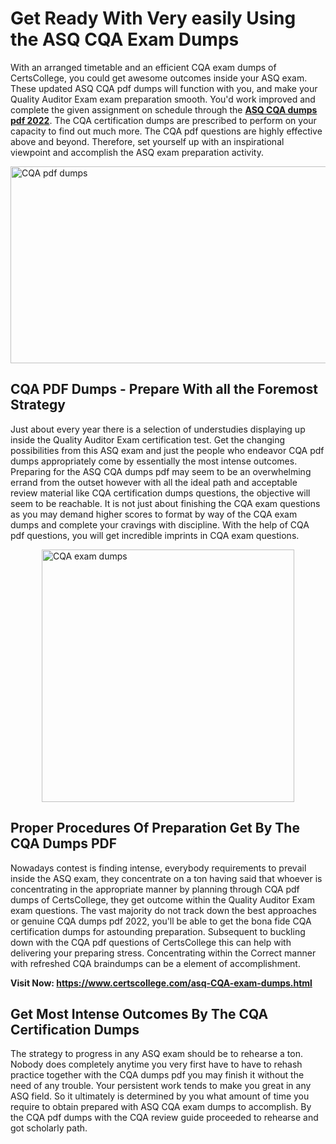 <h1><strong>Get Ready With Very easily Using the ASQ CQA Exam Dumps&nbsp;</strong></h1>
<p><span style="font-weight: 400;">With an arranged timetable and an efficient  CQA exam dumps of CertsCollege, you could get awesome outcomes inside your ASQ exam. These updated ASQ CQA pdf dumps will function with you, and make your Quality Auditor Exam exam preparation smooth. You'd work improved and complete the given assignment on schedule through the <strong><a href="https://www.certscollege.com/asq-CQA-exam-dumps.html">ASQ CQA dumps pdf 2022</a></strong>. The CQA certification dumps are prescribed to perform on your capacity to find out much more. The  CQA pdf questions are highly effective above and beyond. Therefore, set yourself up with an inspirational viewpoint and accomplish the ASQ exam preparation activity.&nbsp;</span></p>
<p><span style="font-weight: 400;"><img style="display: block; margin-left: auto; margin-right: auto;" src="https://i.ibb.co/CPDK3ps/Yellow-and-Blue-Initiative-Blog-Banner.png" alt="CQA pdf dumps" width="559" height="315" /></span></p>
<h2><strong>CQA PDF Dumps - Prepare With all the Foremost Strategy</strong></h2>
<p><span style="font-weight: 400;">Just about every year there is a selection of understudies displaying up inside the Quality Auditor Exam certification test. Get the changing possibilities from this ASQ exam and just the people who endeavor CQA pdf dumps appropriately come by essentially the most intense outcomes. Preparing for the ASQ CQA dumps pdf may seem to be an overwhelming errand from the outset however with all the ideal path and acceptable review material like CQA certification dumps questions, the objective will seem to be reachable. It is not just about finishing the CQA exam questions as you may demand higher scores to format by way of the CQA exam dumps and complete your cravings with discipline. With the help of CQA pdf questions, you will get incredible imprints in CQA exam questions.</span></p>
<p><span style="font-weight: 400;"><a href="https://tinyurl.com/y9l97uh3"><img style="display: block; margin-left: auto; margin-right: auto;" src="https://i.ibb.co/9tMrhdY/Teacher-Appreciation-Invitation.png" alt="CQA exam dumps " width="404" height="404" /></a></span></p>
<h2><strong>Proper Procedures Of Preparation Get By The CQA Dumps PDF</strong></h2>
<p><span style="font-weight: 400;">Nowadays contest is finding intense, everybody requirements to prevail inside the ASQ exam, they concentrate on a ton having said that whoever is concentrating in the appropriate manner by planning through CQA pdf dumps of CertsCollege, they get outcome within the Quality Auditor Exam exam questions. The vast majority do not track down the best approaches or genuine CQA dumps pdf 2022, you'll be able to get the bona fide CQA certification dumps for astounding preparation. Subsequent to buckling down with the  CQA pdf questions of CertsCollege this can help with delivering your preparing stress. Concentrating within the Correct manner with refreshed CQA braindumps can be a element of accomplishment.</span></p>
<p><span style="font-weight: 400;"><strong>Visit Now: <a href="https://www.certscollege.com/asq-CQA-exam-dumps.html">https://www.certscollege.com/asq-CQA-exam-dumps.html</a></strong></span></p>
<h2><strong>Get Most Intense Outcomes By The CQA Certification Dumps</strong></h2>
<p><span style="font-weight: 400;">The strategy to progress in any ASQ exam should be to rehearse a ton. Nobody does completely anytime you very first have to have to rehash practice together with the CQA dumps pdf you may finish it without the need of any trouble. Your persistent work tends to make you great in any ASQ field. So it ultimately is determined by you what amount of time you require to obtain prepared with ASQ CQA exam dumps to accomplish. By the CQA pdf dumps with the CQA review guide proceeded to rehearse and got scholarly path.</span></p>
